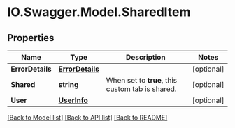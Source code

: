 # IO.Swagger.Model.SharedItem
## Properties

Name | Type | Description | Notes
------------ | ------------- | ------------- | -------------
**ErrorDetails** | [**ErrorDetails**](ErrorDetails.md) |  | [optional] 
**Shared** | **string** | When set to **true**, this custom tab is shared. | [optional] 
**User** | [**UserInfo**](UserInfo.md) |  | [optional] 

[[Back to Model list]](../README.md#documentation-for-models) [[Back to API list]](../README.md#documentation-for-api-endpoints) [[Back to README]](../README.md)

